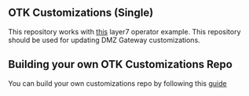 ## OTK Customizations (Single)
This repository works with [this](https://github.com/CAAPIM/layer7-operator/tree/main/example/otk/dual) layer7 operator example. This repository should be used for updating DMZ Gateway customizations.

## Building your own OTK Customizations Repo
You can build your own customizations repo by following this [guide](https://github.com/Layer7-Community/Utilities/tree/main/gateway-create-otk-customizations)


